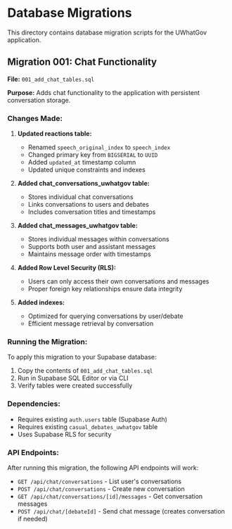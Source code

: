 # Database Migrations

This directory contains database migration scripts for the UWhatGov application.

## Migration 001: Chat Functionality

**File:** `001_add_chat_tables.sql`

**Purpose:** Adds chat functionality to the application with persistent conversation storage.

### Changes Made:

1. **Updated reactions table:**
   - Renamed `speech_original_index` to `speech_index` 
   - Changed primary key from `BIGSERIAL` to `UUID`
   - Added `updated_at` timestamp column
   - Updated unique constraints and indexes

2. **Added chat_conversations_uwhatgov table:**
   - Stores individual chat conversations
   - Links conversations to users and debates
   - Includes conversation titles and timestamps

3. **Added chat_messages_uwhatgov table:**
   - Stores individual messages within conversations
   - Supports both user and assistant messages
   - Maintains message order with timestamps

4. **Added Row Level Security (RLS):**
   - Users can only access their own conversations and messages
   - Proper foreign key relationships ensure data integrity

5. **Added indexes:**
   - Optimized for querying conversations by user/debate
   - Efficient message retrieval by conversation

### Running the Migration:

To apply this migration to your Supabase database:

1. Copy the contents of `001_add_chat_tables.sql`
2. Run in Supabase SQL Editor or via CLI
3. Verify tables were created successfully

### Dependencies:

- Requires existing `auth.users` table (Supabase Auth)
- Requires existing `casual_debates_uwhatgov` table
- Uses Supabase RLS for security

### API Endpoints:

After running this migration, the following API endpoints will work:

- `GET /api/chat/conversations` - List user's conversations
- `POST /api/chat/conversations` - Create new conversation
- `GET /api/chat/conversations/[id]/messages` - Get conversation messages
- `POST /api/chat/[debateId]` - Send chat message (creates conversation if needed) 